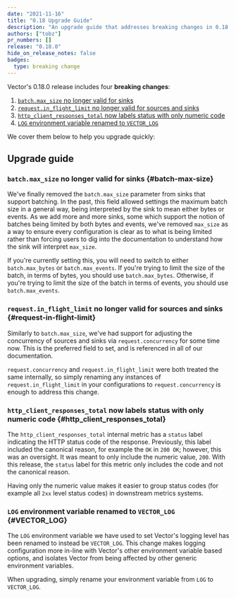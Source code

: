 ```yaml
---
date: "2021-11-16"
title: "0.18 Upgrade Guide"
description: "An upgrade guide that addresses breaking changes in 0.18.0"
authors: ["tobz"]
pr_numbers: []
release: "0.18.0"
hide_on_release_notes: false
badges:
  type: breaking change
---
```


Vector's 0.18.0 release includes four **breaking changes**:

1. [`batch.max_size` no longer valid for sinks](#batch-max-size)
1. [`request.in_flight_limit` no longer valid for sources and sinks](#request-in-flight-limit)
1. [`http_client_responses_total` now labels status with only numeric code](#http_client_responses_total)
1. [`LOG` environment variable renamed to `VECTOR_LOG`](#VECTOR_LOG)

We cover them below to help you upgrade quickly:

## Upgrade guide

### `batch.max_size` no longer valid for sinks {#batch-max-size}

We've finally removed the `batch.max_size` parameter from sinks that support batching.  In the past,
this field allowed settings the maximum batch size in a general way, being interpreted by the sink
to mean either bytes or events.  As we add more and more sinks, some which support the notion of
batches being limited by both bytes and events, we've removed `max_size` as a way to ensure every
configuration is clear as to what is being limited rather than forcing users to dig into the
documentation to understand how the sink will interpret `max_size`.

If you're currently setting this, you will need to switch to either `batch.max_bytes` or
`batch.max_events`.  If you're trying to limit the size of the batch, in terms of bytes, you should
use `batch.max_bytes`.  Otherwise, if you're trying to limit the size of the batch in terms of
events, you should use `batch.max_events`.

### `request.in_flight_limit` no longer valid for sources and sinks {#request-in-flight-limit}

Similarly to `batch.max_size`, we've had support for adjusting the concurrency of sources and sinks
via `request.concurrency` for some time now.  This is the preferred field to set, and is referenced
in all of our documentation.

`request.concurrency` and `request.in_flight_limit` were both treated the same internally, so simply
renaming any instances of `request.in_flight_limit` in your configurations to `request.concurrency`
is enough to address this change.

### `http_client_responses_total` now labels status with only numeric code {#http_client_responses_total}

The `http_client_responses_total` internal metric has a `status` label
indicating the HTTP status code of the response. Previously, this label included
the canonical reason, for example the `OK` in `200 OK`; however, this was an
oversight. It was meant to only include the numeric value, `200`. With this
release, the `status` label for this metric only includes the code and not the
canonical reason.

Having only the numeric value makes it easier to group status codes (for example
all `2xx` level status codes) in downstream metrics systems.

### `LOG` environment variable renamed to `VECTOR_LOG` {#VECTOR_LOG}

The `LOG` environment variable we have used to set Vector's logging level has been renamed to instead
be `VECTOR_LOG`. This change makes logging configuration more in-line with Vector's other environment
variable based options, and isolates Vector from being affected by other generic environment variables.

When upgrading, simply rename your environment variable from `LOG` to `VECTOR_LOG`.
